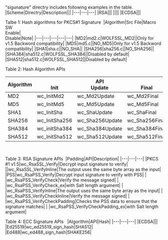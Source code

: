 "sigunature" directry includes following examples in the table.
​
|Scheme|Directry|Description|||
|---|---|---|
|RSA|||
||||
|ECDSA|||
​


Talbe 1: Hash algorithms for PKCS#1 Signature
​
|Algorithm|Src File|Macro SW<br>Enable|<br>Disable|Note|
|---|---|---|---|---|
|MD2|md2.c|WOLFSSL_MD2||Only for v1.5 Backword compatibility|
|MD5|md5.c||NO_MD5|Only for v1.5 Backword compatibility|
|SHA1|sha.c||NO_SHA||
|SHA256|sha256.c||NO_SHA256||
|SHA384|sha512.c|WOLFSSL_SHA384||Disabled by default|
|SHA512|sha512.c|WOLFSSL_SHA512||Disabled by default|
​


Table 2: Hash Algorithm APIs​​

|​Algorithm|<br>Init|API<br>Update|<br>Final|
|---|---|---|---|
|MD2|wc_InitMd2|wc_Md2Update|wc_Md2Final|
|MD5|wc_InitMd5|wc_Md5Update|wc_Md5Final|
|SHA1|wc_InitSha|wc_ShaUpdate|wc_ShaFinal|
|SHA256|wc_InitSha256|wc_Sha256Update|wc_Sha256Final|
|SHA384|wc_initSha384|wc_Sha384Update|wc_Sha384Final|
|SHA512|wc_InitSha512|wc_Sha512Update|wc_Sha512Final|
​
​

Table 3: RSA Signature APIs
​
|Padding|API|Description|
|---|---|---|
|PKCS #1 v1.5|wc_RsaSSL_Verify|Decrypt input signature to verify|
||wc_RsaSSL_VerifyInline|The output uses the same byte array as the input|
|PSS|wc_RsaPSS_Verify|Decrypt input signature to verify with PSS|
|   |wc_RsaPSS_VerifyCheck|Verify the message signed|
|   |wc_RsaPSS_VerifyCheck_ex|with Salt length argument|
|   |wc_RsaPSS_VerifyInline|The output uses the same byte array as the input|
|   |wc_RsaPSS_VerifyCheckInline|Verify the message signed|
|   |wc_RsaPSS_VerifyCheckPadding|Checks the PSS data to ensure that the signature matches|
|   |wc_RsaPSS_VerifyCheckPadding_ex|with Salt length argument|
​
​

​Table 4: ECC Signature APIs
​
​
|Algorithm|API|Hash|
|---|---|---|
|ECDSA|||
|Ed25519|wc_ed25519_sign_hash|SHA512|
|Ed488|wc_ed488_sign_hash|SHAKE256|
​
​

